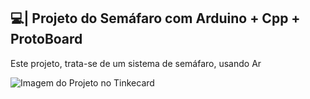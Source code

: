 ## 💻| Projeto do Semáfaro com Arduino + Cpp + ProtoBoard

  Este projeto, trata-se de um sistema de semáfaro, usando Ar

![Imagem do Projeto no Tinkecard](https://github.com/user-attachments/assets/49206bc0-7cde-4ada-b7f5-ab6e50eed3be)
